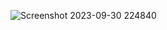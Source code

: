 
![Screenshot 2023-09-30 224840](https://github.com/gargasaha/EcommerceSite/assets/92121621/4dc70421-0f40-468e-a7f1-e8a5e98dd784)
